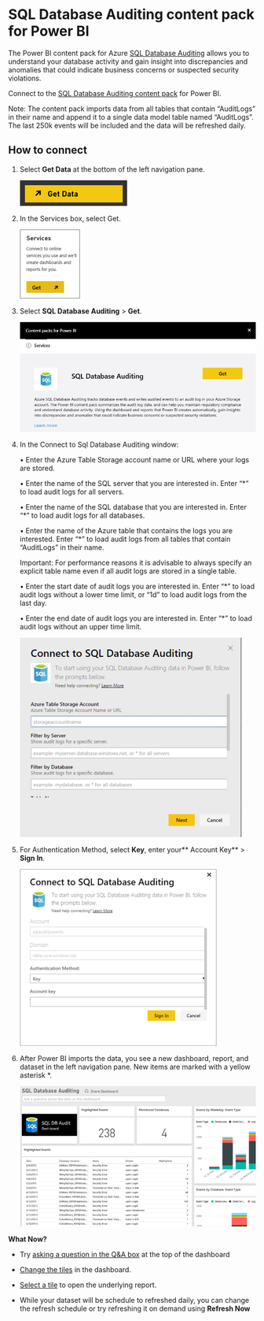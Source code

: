 ﻿<properties 
   pageTitle="SQL Database Auditing content pack"
   description="SQL Database Auditing content pack for Power BI"
   services="powerbi" 
   documentationCenter="" 
   authors="theresapalmer" 
   manager="mblythe" 
   backup=""
   editor=""
   tags=""
   qualityFocus="no"
   qualityDate=""/>
 
<tags
   ms.service="powerbi"
   ms.devlang="NA"
   ms.topic="article"
   ms.tgt_pltfrm="NA"
   ms.workload="powerbi"
   ms.date="02/08/2016"
   ms.author="tpalmer"/>
# SQL Database Auditing content pack for Power BI

The Power BI content pack for Azure [SQL Database Auditing](http://azure.microsoft.com/documentation/articles/sql-database-auditing-get-started/) allows you to understand your database activity and gain insight into discrepancies and anomalies that could indicate business concerns or suspected security violations. 

Connect to the [SQL Database Auditing content pack](https://app.powerbi.com/getdata/services/sql-db-auditing) for Power BI.

Note: The content pack imports data from all tables that contain “AuditLogs” in their name and append it to a single data model table named “AuditLogs”. The last 250k events will be included and the data will be refreshed daily.

## How to connect

1.  Select **Get Data** at the bottom of the left navigation pane.

    ![](media/powerbi-azure-sql-database-auditing-connector/PBI_GetData.png) 

2.  In the Services box, select Get.

    ![](media/powerbi-azure-sql-database-auditing-connector/PBI_GetServices.png) 

3.  Select **SQL Database Auditing** \> **Get**.

    ![](media/powerbi-azure-sql-database-auditing-connector/sqldbaudit.png)

4.  In the Connect to Sql Database Auditing window:

    • Enter the Azure Table Storage account name or URL where your logs are stored.

    • Enter the name of the SQL server that you are interested in. Enter “\*” to load audit logs for all servers.

    • Enter the name of the SQL database that you are interested in. Enter “\*” to load audit logs for all databases.

    • Enter the name of the Azure table that contains the logs you are interested. Enter “\*” to load audit logs from all tables that contain “AuditLogs” in their name.

    Important: For performance reasons it is advisable to always specify an explicit table name even if all audit logs are stored in a single table.

    • Enter the start date of audit logs you are interested in. Enter “\*” to load audit logs without a lower time limit, or “1d” to load audit logs from the last day.

    • Enter the end date of audit logs you are interested in. Enter “\*” to load audit logs without an upper time limit.

    ![](media/powerbi-azure-sql-database-auditing-connector/dbauditing_param.png)

5.  For Authentication Method, select **Key**, enter your** Account Key** \> **Sign In**.

    ![](media/powerbi-azure-sql-database-auditing-connector/PBI_SQLAuditing3.png)

6.  After Power BI imports the data, you see a new dashboard, report, and dataset in the left navigation pane. New items are marked with a yellow asterisk \*.

    ![](media/powerbi-azure-sql-database-auditing-connector/PBI_SQLdbAuditingNewDash.png)


 **What Now?**

- Try [asking a question in the Q&A box](powerbi-service-q-and-a.md) at the top of the dashboard

- [Change the tiles](powerbi-service-edit-a-tile-in-a-dashboard.md) in the dashboard.

- [Select a tile](powerbi-service-dashboard-tiles.md) to open the underlying report.

- While your dataset will be schedule to refreshed daily, you can change the refresh schedule or try refreshing it on demand using **Refresh Now**
